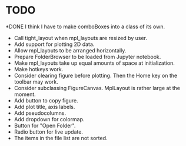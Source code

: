 TODO
====
*DONE I think I have to make comboBoxes into a class of its own.
* Call tight_layout when mpl_layouts are resized by user.
* Add support for plotting 2D data.
* Allow mpl_layouts to be arranged horizontally.
* Prepare FolderBrowser to be loaded from Jupyter notebook.
* Make mpl_layouts take up equal amounts of space at initialization.
* Make hotkeys work.
* Consider clearing figure before plotting. Then the Home key on the toolbar may work.
* Consider subclassing FigureCanvas. MplLayout is rather large at the moment.
* Add button to copy figure.
* Add plot title, axis labels.
* Add pseudocolumns.
* Add dropdown for colormap.
* Button for "Open Folder".
* Radio button for live update.
* The items in the file list are not sorted.
